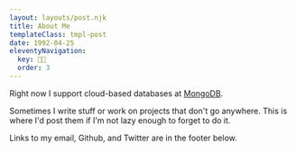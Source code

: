 ```yaml
---
layout: layouts/post.njk
title: About Me
templateClass: tmpl-post
date: 1992-04-25
eleventyNavigation:
  key: 👋🏼
  order: 3
---
```


Right now I support cloud-based databases at [MongoDB](https://www.mongodb.com/).

Sometimes I write stuff or work on projects that don't go anywhere. This is where I'd post them if I'm not lazy enough to forget to do it.

Links to my email, Github, and Twitter are in the footer below.

